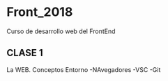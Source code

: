 # Front_2018
Curso de desarrollo web 
del FrontEnd


## CLASE 1

La WEB. Conceptos
Entorno
-NAvegadores
-VSC 
-Git


